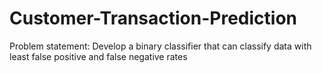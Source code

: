 # Customer-Transaction-Prediction
Problem statement: Develop a binary classifier that can classify data with least false positive and false negative rates
